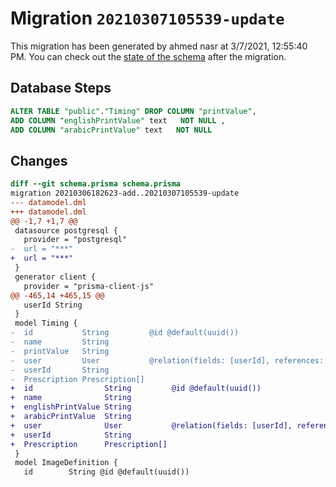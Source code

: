 # Migration `20210307105539-update`

This migration has been generated by ahmed nasr at 3/7/2021, 12:55:40 PM.
You can check out the [state of the schema](./schema.prisma) after the migration.

## Database Steps

```sql
ALTER TABLE "public"."Timing" DROP COLUMN "printValue",
ADD COLUMN "englishPrintValue" text   NOT NULL ,
ADD COLUMN "arabicPrintValue" text   NOT NULL 
```

## Changes

```diff
diff --git schema.prisma schema.prisma
migration 20210306182623-add..20210307105539-update
--- datamodel.dml
+++ datamodel.dml
@@ -1,7 +1,7 @@
 datasource postgresql {
   provider = "postgresql"
-  url = "***"
+  url = "***"
 }
 generator client {
   provider = "prisma-client-js"
@@ -465,14 +465,15 @@
   userId String
 }
 model Timing {
-  id           String         @id @default(uuid())
-  name         String
-  printValue   String
-  user         User           @relation(fields: [userId], references: [id])
-  userId       String
-  Prescription Prescription[]
+  id                String         @id @default(uuid())
+  name              String
+  englishPrintValue String
+  arabicPrintValue  String
+  user              User           @relation(fields: [userId], references: [id])
+  userId            String
+  Prescription      Prescription[]
 }
 model ImageDefinition {
   id        String @id @default(uuid())
```



